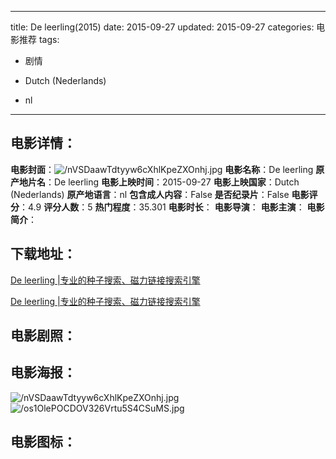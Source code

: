 
---
title: De leerling(2015)
date: 2015-09-27
updated: 2015-09-27
categories: 电影推荐
tags:
- 剧情

- Dutch (Nederlands)
- nl
---


> 

## **电影详情**：

**电影封面**：<img src="https://image.tmdb.org/t/p/w200/nVSDaawTdtyyw6cXhlKpeZXOnhj.jpg" alt="/nVSDaawTdtyyw6cXhlKpeZXOnhj.jpg" title="/nVSDaawTdtyyw6cXhlKpeZXOnhj.jpg">
**电影名称**：De leerling
**原产地片名**：De leerling
**电影上映时间**：2015-09-27
**电影上映国家**：Dutch (Nederlands)
**原产地语言**：nl
**包含成人内容**：False
**是否纪录片**：False
**电影评分**：4.9
**评分人数**：5
**热门程度**：35.301
**电影时长**：
**电影导演**：
**电影主演**：
**电影简介**：

## **下载地址**：
[De leerling |专业的种子搜索、磁力链接搜索引擎](https://movie.amd794.com:2083/?search=De%20leerling&ordering=&mode=match_phrase&page_size=10&page=1)

[De leerling |专业的种子搜索、磁力链接搜索引擎](https://movie.amd794.com:2083/?search=De%20leerling&ordering=&mode=match_phrase&page_size=10&page=1)
 

## **电影剧照**：


## **电影海报**：
<img src="https://image.tmdb.org/t/p/original/nVSDaawTdtyyw6cXhlKpeZXOnhj.jpg" alt="/nVSDaawTdtyyw6cXhlKpeZXOnhj.jpg" title="/nVSDaawTdtyyw6cXhlKpeZXOnhj.jpg"><img src="https://image.tmdb.org/t/p/original/os1OlePOCDOV326Vrtu5S4CSuMS.jpg" alt="/os1OlePOCDOV326Vrtu5S4CSuMS.jpg" title="/os1OlePOCDOV326Vrtu5S4CSuMS.jpg">

## **电影图标**：

